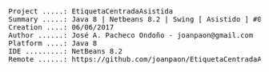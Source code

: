 <pre>

Project .....: EtiquetaCentradaAsistida
Summary .....: Java 8 | Netbeans 8.2 | Swing [ Asistido ] #03
Creation ....: 06/06/2017
Author ......: José A. Pacheco Ondoño - joanpaon@gmail.com
Platform ....: Java 8
IDE .........: NetBeans 8.2
Remote ......: https://github.com/joanpaon/EtiquetaCentradaAsistida.git

</pre>

